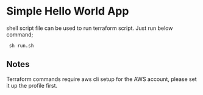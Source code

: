 # Simple Hello World App

shell script file can be used to run terraform script. Just run below command;

```shell script
 sh run.sh
```

## Notes
Terraform commands require aws cli setup for the AWS account, please set it up the profile first.